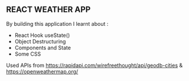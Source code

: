 ## REACT WEATHER APP

By building this application I learnt about :
- React Hook useState()
- Object Destructuring
- Components and State
- Some CSS


Used APIs from https://rapidapi.com/wirefreethought/api/geodb-cities & https://openweathermap.org/

